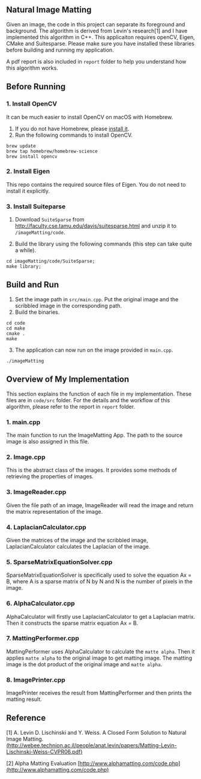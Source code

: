 ## Natural Image Matting

Given an image, the code in this project can separate its foreground and background. The algorithm is derived from  Levin's research[1] and I have implemented this algorithm in C++. This applicaiton requires openCV, Eigen, CMake and Suitesparse. Please make sure you have installed these libraries before building and running my application.

A pdf report is also included in `report` folder to help you understand how this algorithm works.

## Before Running

### 1. Install OpenCV

It can be much easier to install OpenCV on macOS with Homebrew.
1. If you do not have Homebrew, please [install it](https://brew.sh).
2. Run the following commands to install OpenCV.
~~~~
brew update
brew tap homebrew/homebrew-science
brew install opencv
~~~~

### 2. Install Eigen

This repo contains the required source files of Eigen. You do not need to install it explicitly.

### 3. Install Suiteparse
1. Download `SuiteSparse` from http://faculty.cse.tamu.edu/davis/suitesparse.html and unzip it to `/imageMatting/code`.

2. Build the library using the following commands (this step can take quite a while).
~~~
cd imageMatting/code/SuiteSparse;
make library;
~~~

## Build and Run
1. Set the image path in `src/main.cpp`. Put the original image and the scribbled image in the corresponding path.
2. Build the binaries.
~~~~
cd code
cd make
cmake .
make
~~~~

3. The application can now run on the image provided in `main.cpp`.
~~~~
./imageMatting
~~~~

## Overview of My Implementation

This section explains the function of each file in my implementation. These files are in `code/src` folder. For the details and the workflow of this algorithm, please refer to the report in `report` folder. 

### 1. main.cpp
The main function to run the ImageMatting App. The path to the source image is also assigned in this file.

### 2. Image.cpp
This is the abstract class of the images. It provides some methods of retrieving the properties of images.

### 3. ImageReader.cpp
Given the file path of an image, ImageReader will read the image and return the matrix representation of the image.

### 4. LaplacianCalculator.cpp
Given the matrices of the image and the scribbled image, LaplacianCalculator calculates the Laplacian of the image.

### 5. SparseMatrixEquationSolver.cpp
SparseMatrixEquationSolver is specifically used to solve the equation Ax = B, where A is a sparse matrix of N by N and N is the number of pixels in the image.

### 6. AlphaCalculator.cpp
AlphaCalculator will firstly use LaplacianCalculator to get a Laplacian matrix. Then it constructs the sparse matrix equation Ax = B.

### 7. MattingPerformer.cpp
MattingPerformer uses AlphaCalculator to calculate the `matte alpha`. Then it applies `matte alpha` to the original image to get matting image. The matting image is the dot product of the original image and `matte alpha`.

### 8. ImagePrinter.cpp
ImagePrinter receives the result from MattingPerformer and then prints the matting result. 

## Reference

[1] A. Levin D. Lischinski and Y. Weiss. A Closed Form Solution to Natural Image Matting.
[(http://webee.technion.ac.il/people/anat.levin/papers/Matting-Levin-Lischinski-Weiss-CVPR06.pdf)](http://webee.technion.ac.il/people/anat.levin/papers/Matting-Levin-Lischinski-Weiss-CVPR06.pdf)

[2] Alpha Matting Evaluation [http://www.alphamatting.com/code.php](http://www.alphamatting.com/code.php)
